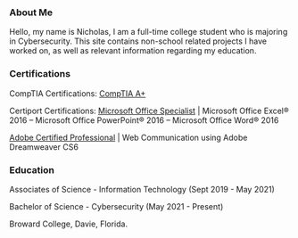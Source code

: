 ### About Me
Hello, my name is Nicholas, I am a full-time college student who is majoring in Cybersecurity. This site contains non-school related projects I have worked on, as well as relevant information regarding my education. 

### Certifications
CompTIA Certifications: [CompTIA A+](https://www.comptia.org/certifications/a)

Certiport Certifications: [Microsoft Office Specialist](https://certiport.pearsonvue.com/Certifications/Microsoft/MOS/Overview.aspx) | Microsoft Office Excel® 2016 – Microsoft Office PowerPoint® 2016 – Microsoft Office Word® 2016

[Adobe Certified Professional](https://certiport.pearsonvue.com/Certifications/Adobe/ACP/Certify.aspx) | Web Communication using Adobe Dreamweaver CS6

### Education
Associates of Science - Information Technology (Sept 2019 - May 2021)

Bachelor of Science - Cybersecurity (May 2021 - Present)

Broward College, Davie, Florida.
